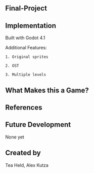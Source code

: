 ## Final-Project

## Implementation
Built with Godot 4.1

Additional Features:

	1. Original sprites

 	2. OST
 
	3. Multiple levels
 

## What Makes this a Game?


## References


## Future Development

None yet

## Created by
Tea Held, Alex Kutza
